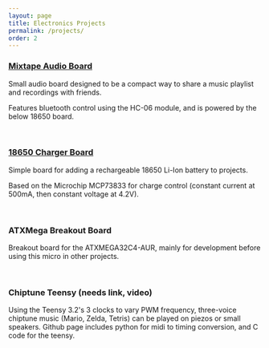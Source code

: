 ```yaml
---
layout: page
title: Electronics Projects
permalink: /projects/
order: 2
---
```


### [Mixtape Audio Board](https://github.com/bkeegs/Mixtape-Board)

Small audio board designed to be a compact way to share a music playlist and recordings with friends.

Features bluetooth control using the HC-06 module, and is powered by the below 18650 board.

<br>

### [18650 Charger Board](https://github.com/bkeegs/18650-Charge-Board)

Simple board for adding a rechargeable 18650 Li-Ion battery to projects.

Based on the Microchip MCP73833 for charge control (constant current at 500mA, then constant voltage at 4.2V).

<br>

### ATXMega Breakout Board

Breakout board for the ATXMEGA32C4-AUR, mainly for development before using this micro in other projects.

<br>

### Chiptune Teensy (needs link, video)

Using the Teensy 3.2's 3 clocks to vary PWM frequency, three-voice chiptune music (Mario, Zelda, Tetris) can be played on piezos or small speakers. Github page includes python for midi to timing conversion, and C code for the teensy.

